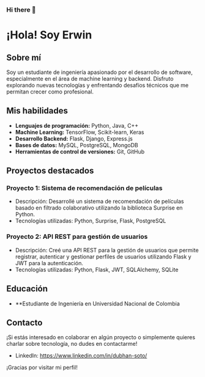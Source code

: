 ### Hi there 👋
# ¡Hola! Soy Erwin 

## Sobre mí
Soy un estudiante de ingeniería apasionado por el desarrollo de software, especialmente en el área de machine learning y backend. Disfruto explorando nuevas tecnologías y enfrentando desafíos técnicos que me permitan crecer como profesional.

## Mis habilidades
- **Lenguajes de programación:** Python, Java, C++
- **Machine Learning:** TensorFlow, Scikit-learn, Keras
- **Desarrollo Backend:** Flask, Django, Express.js
- **Bases de datos:** MySQL, PostgreSQL, MongoDB
- **Herramientas de control de versiones:** Git, GitHub

## Proyectos destacados
### Proyecto 1: Sistema de recomendación de películas
- Descripción: Desarrollé un sistema de recomendación de películas basado en filtrado colaborativo utilizando la biblioteca Surprise en Python.
- Tecnologías utilizadas: Python, Surprise, Flask, PostgreSQL

### Proyecto 2: API REST para gestión de usuarios
- Descripción: Creé una API REST para la gestión de usuarios que permite registrar, autenticar y gestionar perfiles de usuarios utilizando Flask y JWT para la autenticación.
- Tecnologías utilizadas: Python, Flask, JWT, SQLAlchemy, SQLite

## Educación
- **Estudiante de Ingeniería en Universidad Nacional de Colombia


## Contacto
¡Si estás interesado en colaborar en algún proyecto o simplemente quieres charlar sobre tecnología, no dudes en contactarme!
- LinkedIn: https://www.linkedin.com/in/dubhan-soto/

¡Gracias por visitar mi perfil!


<!--
**erwinsot/erwinsot** is a ✨ _special_ ✨ repository because its `README.md` (this file) appears on your GitHub profile.

Here are some ideas to get you started:

- 🔭 I’m currently working on ...
- 🌱 I’m currently learning ...
- 👯 I’m looking to collaborate on ...
- 🤔 I’m looking for help with ...
- 💬 Ask me about ...
- 📫 How to reach me: ...
- 😄 Pronouns: ...
- ⚡ Fun fact: ...
-->
